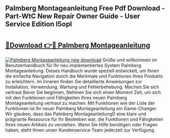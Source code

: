 ## Palmberg Montageanleitung Free Pdf Download - Part-WtC New Repair Owner Guide - User Service Edition l5opI

# <h2><a href="http://df6dbg.blite.top/?on=Palmberg+Montageanleitung">🔗Download 👉🔴 Palmberg Montageanleitung</a></h2>

[![Palmberg Montageanleitung new download](https://i.imgur.com/lujVjoI.png)](http://df6dbg.blite.top/?on=Palmberg+Montageanleitung)
Grüße und willkommen im Benutzerhandbuch für Ihr neu implementiertes System Palmberg Montageanleitung. Dieses Handbuch wurde speziell entwickelt, um Ihnen die einfache Navigation durch die Merkmale und Funktionen Ihres Produkts zu erleichtern. Im Inneren finden Sie detaillierte Anweisungen zur Installation, Verwendung, Wartung und Fehlerbehebung. Machen Sie sich vertraut Bevor Sie beginnen, Nehmen Sie sich einen Moment Zeit, um sich mit den Funktionen und Fähigkeiten Ihres neuen Palmberg Montageanleitung vertraut zu machen. Mit Funktionen wie der Liste der Funktionen ist Ihr neuer Palmberg Montageanleitung ein Game-Changer. Wir glauben, dass das Palmberg MontageanleitungD eine klare und prägnante Ressource für Ihr Bestreben war, die Funktionen und Fähigkeiten Ihres neuen Artikels zu verstehen. Wenn Sie Hilfe benötigen oder Fragen haben, steht Ihnen unser Kundenservice-Team jederzeit zur Verfügung.

